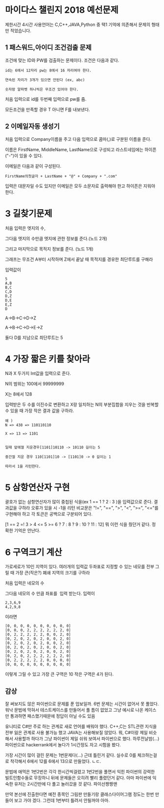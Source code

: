 # 마이다스 챌린지 2018 예선문제

제한시간 4시간 사용언어는 C,C++,JAVA,Python 중 택1 
기억에 의존해서 문제의 형태만 적었습니다.


## 1 패스워드,아이디 조건검출 문제
조건에 맞는 ID와 PW를 검출하는 문제이다. 조건은 다음과 같다.
```
id는 6에서 12자리 pw는 8에서 16 자리여야 한다.

연속된 자리가 3개가 있으면 안된다 (ex, abc)

숫자랑 알파벳 하나씩은 무조건 있어야 한다.
```
처음 입력으로 id를 두번째 입력으로 pw를 줌.

모든조건을 만족할 경우 T 아니면 F를 내보낸다.

## 2 이메일자동 생성기
처음 입력으로 Company이름을 주고 다음 입력으로 콤마(,)로 구분된 이름을 준다.

이름은 FirstName, MiddleName, LastName으로 구성되고 라스트네임에는 하이픈("-")이 있을 수 있다.

이메일은 다음과 같이 구성된다.

```
FirstName의첫글자 + LastName + "@" + Company + ".com"
```

입력은 대문자일 수도 있지만 이메일은 모두 소문자로 출력해야 한고 하이픈은 지워야 한다.

# 3 길찾기문제
처음 입력은 엣지의 수, 

그다음 엣지의 수만큼 엣지에 관한 정보를 준다.(노드 2개) 

그리고 마지막으로 목적지 정보를 준다. (노드 1개)

그래프는 무조건 A부터 시작하며 Z에서 끝날 때 목적지를 경유한 최단루트를 구해라

입력값이
```
5
A,B
B,C
C,D
D,Z
D,E
E,Z
D
```
A->B->C->D->Z

A->B->C->D->E->Z

둘다 D를 지남으로 최단루트는 5



# 4 가장 짧은 키를 찾아라
N과 X 두가지 Int값을 입력으로 준다.

N의 범위는 100에서 99999999

X는 8에서 128


입력받은 두 수를 이진수로 변환하고 X랑 일치하는 N의 부분집합을 지우는 것을 반복할 수 있을 때
가장 작은 결과 값을 구하라.

```
예 )
N => 438 => 110110110

X => 13 => 1101


일때 앞에껄 지운경우[1101]10110 -> 10110 길이는 5

중간껄 지운 경우 110[1101]10 -> [1101]0 -> 0 길이는 1

따라서 1을 리턴한다.
```

# 5 삼항연산자 구현
괄호가 없는 삼항연산자가 많이 중첩된 식을(ex 1 == 1 ? 2 : 3 )을 입력값으로 준다. 결과값을 구하라 오류가 있을 시 -1을 리턴
비교문은 "!=", "==", ">", "<", ">=", "<="를 구현해야 하고 각 토큰은 공백으로 구분되어 있다.

[1 == 2 =! 3 > 4 <= 5 >= 6 ? 7 : 8 ? 9 : 10 ? 11 : 12] 뭐 이런 식을 줬던거 같다. 정확한 기억은 안난다.

# 6 구역크기 계산
가로세로가 10인 지역이 있다. 여러개의 입력값 두좌표로 지정할 수 있는 네모를 전부 그릴 때
가장 큰(작은?) 폐쇄 지역의 크기를 구하라

처음 입력은 네모의 수

그다음 네모의 수 만큼 좌표를  입력 받는다.
입력이
```
2,3,6,9
4,2,9,8
```
이라면 
```
[0, 0, 0, 0, 0, 0, 0, 0, 0, 0]
[0, 0, 0, 2, 2, 2, 2, 2, 2, 0]
[0, 2, 2, 2, 2, 2, 0, 0, 2, 0]
[0, 2, 0, 2, 0, 2, 0, 0, 2, 0]
[0, 2, 0, 2, 0, 2, 0, 0, 2, 0]
[0, 2, 0, 2, 0, 2, 0, 0, 2, 0]
[0, 2, 0, 2, 0, 2, 0, 0, 2, 0]
[0, 2, 0, 2, 2, 2, 2, 2, 2, 0]
[0, 2, 2, 2, 2, 2, 0, 0, 0, 0]
[0, 0, 0, 0, 0, 0, 0, 0, 0, 0]
```
이렇게 그릴 수 있고 가장 큰 구역은 10 작은 구역은 4가 된다.

## 감상
잘 써보지도 않은 파이썬으로 문제를 푼 업보일까. 6번 문제는 시간이 없어서 못 풀었다.
워낙 문법에 막혀서 테스트케이스를 만들어서 풀 틈이 없었고 그냥 예시로 나온 케이스만
통과하면 패스했기때문에 정답이 아닐 수도 있음


유니티로 C#만 주로 하는 관계로 새로 언어를 배워야 했다. C++,C는 STL관련 지식을 전부 잃은 관계로
사용 불가능 했고 JAVA는 사용해보질 않았다. 뭐, C#이랑 제일 비슷해서 사용할까 하다가 
그냥 파이썬이 제일 쉬워 보여서 파이썬으로 했다. 하루전날밤(...) 파이썬으로 hackerrank에서 놀다가
1시간정도 자고 시험을 봤다. 


가장 시간이 많이 걸린 문제는 1번문제다(...) 근데 틀린거 같다. 실수로 0를 체크하는걸로 착각해서
6에서 12를 6에서 13으로 만들었다. ㄴㄷ.

문법에 애먹은 1번2번은 각각 한시간씩걸렸고 1번2번을 풀면서 익힌 파이썬의
강력한 빌트인함수들로 무장하니 뒤에 문제들은 오히려 빨리 풀렸던거 같다. 아마 파이썬에 익숙한 유저는
2시간만에 다 풀고 놀러갔을 것 같다. 파이선짱짱맨


만약 본선에 진출한다면 예전 종목인 그림판 만들기랑 클래스다이어그램 정도는 한번 만들어 보고 가야 겠다.
그런데 1번부터 틀려서 안될꺼야 아마.
